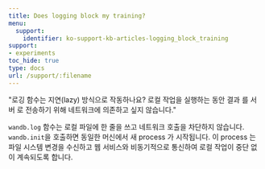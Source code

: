 ```yaml
---
title: Does logging block my training?
menu:
  support:
    identifier: ko-support-kb-articles-logging_block_training
support:
- experiments
toc_hide: true
type: docs
url: /support/:filename
---
```


"로깅 함수는 지연(lazy) 방식으로 작동하나요? 로컬 작업을 실행하는 동안 결과 를 서버 로 전송하기 위해 네트워크에 의존하고 싶지 않습니다."

`wandb.log` 함수는 로컬 파일에 한 줄을 쓰고 네트워크 호출을 차단하지 않습니다. `wandb.init`을 호출하면 동일한 머신에서 새 process 가 시작됩니다. 이 process 는 파일 시스템 변경을 수신하고 웹 서비스와 비동기적으로 통신하여 로컬 작업이 중단 없이 계속되도록 합니다.
